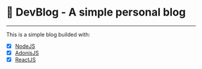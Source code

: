 # 📝 DevBlog - A simple personal blog
--------------------------------------
This is a simple blog builded with:

- [x] [NodeJS](https://nodejs.org/en/)
- [x] [AdonisJS](https://adonisjs.com/)
- [x] [ReactJS](https://pt-br.reactjs.org/)